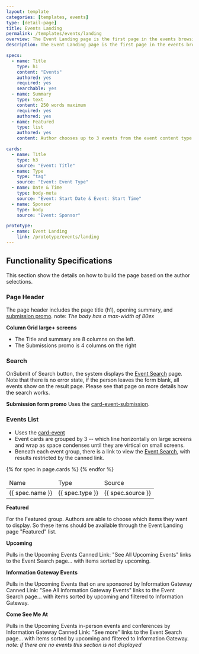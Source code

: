 ```yaml
---
layout: template
categories: [templates, events]
type: [detail-page]
title: Events Landing
permalink: /templates/events/landing
overview: The Event Landing page is the first page in the events browsing journey. 
description: The Event Landing page is the first page in the events browsing journey. Please see the [Events](/templates/events) page for information about the Event content type.

specs:
  - name: Title
    type: h1
    content: "Events"
    authored: yes
    required: yes
    searchable: yes
  - name: Summary
    type: text
    content: 250 words maximum
    required: yes
    authored: yes
  - name: Featured
    type: list
    authored: yes
    content: Author chooses up to 3 events from the event content type. The Title, Start Date & Start Time, Sponsor, and Event type are all stored as a list array.

cards:
  - name: Title
    type: h3
    source: "Event: Title"
  - name: Type
    type: "tag"
    source: "Event: Event Type"
  - name: Date & Time
    type: body-meta
    source: "Event: Start Date & Event: Start Time"
  - name: Sponsor
    type: body
    source: "Event: Sponsor"

prototype:
  - name: Event Landing
    link: /prototype/events/landing
---
```


## Functionality Specifications
This section show the details on how to build the page based on the author selections.

### Page Header
The page header includes the page title (h1), opening summary, and [submission promo](/patterns/summary-box/submissions).
note: _The body has a max-width of 80ex_

**Column Grid large+ screens**
- The Title and summary are 8 columns on the left. 
- The Submissions promo is 4 columns on the right

### Search
OnSubmit of Search button, the system displays the [Event Search](/templates/search-event) page. Note that there is no error state, if the person leaves the form blank, all events show on the result page. Please see that page on more details how the search works.

**Submission form promo**
Uses the [card-event-submission](/patterns/card/card-event-submission).

### Events List
- Uses the [card-event](/patterns/card/card-event)
- Event cards are grouped by 3 -- which line horizontally on large screens and wrap as space condenses until they are virtical on small screens.
- Beneath each event group, there is a link to view the [Event Search](/templates/search-event), with results restricted by the canned link.

<table class="usa-table">
    <thead>
        <tr>
            <td>Name</td>
            <td>Type</td>
            <td>Source</td>
        </tr>
    </thead>
    {% for spec in page.cards %}
    <tbody>
        <tr>
            <td>{{ spec.name }} </td>
            <td>{{ spec.type }}</td>
            <td>{{ spec.source }}</td>
        </tr>
    </tbody>
{% endfor %}
</table>

__Featured__

For the Featured group. Authors are able to choose which items they want to display. So these items should be available through the Event Landing page "Featured" list.

__Upcoming__

Pulls in the Upcoming Events
Canned Link: "See All Upcoming Events" links to the Event Search page... with items sorted by upcoming.

__Information Gateway Events__

Pulls in the Upcoming Events that on are sponsored by Information Gateway
Canned Link: "See All Information Gateway Events" links to the Event Search page... with items sorted by upcoming and filtered to Information Gateway.

__Come See Me At__

Pulls in the Upcoming Events in-person events and conferences by Information Gateway
Canned Link: "See more" links to the Event Search page... with items sorted by upcoming and filtered to Information Gateway.
_note: if there are no events this section is not displayed_




